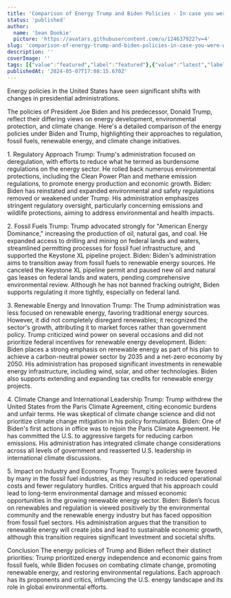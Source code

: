 ```yaml
---
title: 'Comparison of Energy Trump and Biden Policies - In case you were wondering where the two stand.'
status: 'published'
author:
  name: 'Sean Dookie'
  picture: 'https://avatars.githubusercontent.com/u/124637922?v=4'
slug: 'comparison-of-energy-trump-and-biden-policies-in-case-you-were-wondering-where-the-two-stand'
description: ''
coverImage: ''
tags: [{"value":"featured","label":"featured"},{"value":"latest","label":"latest"}]
publishedAt: '2024-05-07T17:08:15.670Z'
---
```


Energy policies in the United States have seen significant shifts with changes in presidential administrations.

The policies of President Joe Biden and his predecessor, Donald Trump, reflect their differing views on energy development, environmental protection, and climate change. Here's a detailed comparison of the energy policies under Biden and Trump, highlighting their approaches to regulation, fossil fuels, renewable energy, and climate change initiatives.

1\. Regulatory Approach Trump: Trump's administration focused on deregulation, with efforts to reduce what he termed as burdensome regulations on the energy sector. He rolled back numerous environmental protections, including the Clean Power Plan and methane emission regulations, to promote energy production and economic growth. Biden: Biden has reinstated and expanded environmental and safety regulations removed or weakened under Trump. His administration emphasizes stringent regulatory oversight, particularly concerning emissions and wildlife protections, aiming to address environmental and health impacts.

2\. Fossil Fuels Trump: Trump advocated strongly for "American Energy Dominance," increasing the production of oil, natural gas, and coal. He expanded access to drilling and mining on federal lands and waters, streamlined permitting processes for fossil fuel infrastructure, and supported the Keystone XL pipeline project. Biden: Biden's administration aims to transition away from fossil fuels to renewable energy sources. He canceled the Keystone XL pipeline permit and paused new oil and natural gas leases on federal lands and waters, pending comprehensive environmental review. Although he has not banned fracking outright, Biden supports regulating it more tightly, especially on federal land.

3\. Renewable Energy and Innovation Trump: The Trump administration was less focused on renewable energy, favoring traditional energy sources. However, it did not completely disregard renewables; it recognized the sector's growth, attributing it to market forces rather than government policy. Trump criticized wind power on several occasions and did not prioritize federal incentives for renewable energy development. Biden: Biden places a strong emphasis on renewable energy as part of his plan to achieve a carbon-neutral power sector by 2035 and a net-zero economy by 2050. His administration has proposed significant investments in renewable energy infrastructure, including wind, solar, and other technologies. Biden also supports extending and expanding tax credits for renewable energy projects.

4\. Climate Change and International Leadership Trump: Trump withdrew the United States from the Paris Climate Agreement, citing economic burdens and unfair terms. He was skeptical of climate change science and did not prioritize climate change mitigation in his policy formulations. Biden: One of Biden's first actions in office was to rejoin the Paris Climate Agreement. He has committed the U.S. to aggressive targets for reducing carbon emissions. His administration has integrated climate change considerations across all levels of government and reasserted U.S. leadership in international climate discussions.

5\. Impact on Industry and Economy Trump: Trump's policies were favored by many in the fossil fuel industries, as they resulted in reduced operational costs and fewer regulatory hurdles. Critics argued that his approach could lead to long-term environmental damage and missed economic opportunities in the growing renewable energy sector. Biden: Biden’s focus on renewables and regulation is viewed positively by the environmental community and the renewable energy industry but has faced opposition from fossil fuel sectors. His administration argues that the transition to renewable energy will create jobs and lead to sustainable economic growth, although this transition requires significant investment and societal shifts.

Conclusion The energy policies of Trump and Biden reflect their distinct priorities: Trump prioritized energy independence and economic gains from fossil fuels, while Biden focuses on combating climate change, promoting renewable energy, and restoring environmental regulations. Each approach has its proponents and critics, influencing the U.S. energy landscape and its role in global environmental efforts.